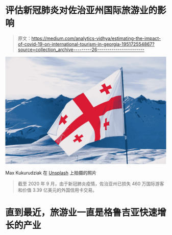 # 评估新冠肺炎对佐治亚州国际旅游业的影响

> 原文：<https://medium.com/analytics-vidhya/estimating-the-impact-of-covid-19-on-international-tourism-in-georgia-195172554867?source=collection_archive---------26----------------------->

![](img/90c32c2cd8224f0b695acdcf0c963f1c.png)

Max Kukurudziak 在 [Unsplash](https://unsplash.com?utm_source=medium&utm_medium=referral) 上拍摄的照片

> 截至 2020 年 9 月，由于新冠肺炎疫情，佐治亚州已损失 460 万国际游客和价值 3.39 亿美元的外国信用卡交易。

# 直到最近，旅游业一直是格鲁吉亚快速增长的产业